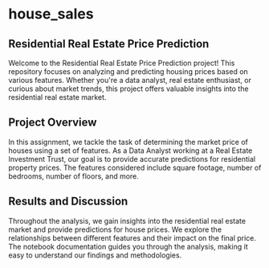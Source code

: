 # house_sales

## Residential Real Estate Price Prediction
Welcome to the Residential Real Estate Price Prediction project! This repository focuses on analyzing and predicting housing prices based on various features. Whether you're a data analyst, real estate enthusiast, or curious about market trends, this project offers valuable insights into the residential real estate market.

## Project Overview
In this assignment, we tackle the task of determining the market price of houses using a set of features. As a Data Analyst working at a Real Estate Investment Trust, our goal is to provide accurate predictions for residential property prices. The features considered include square footage, number of bedrooms, number of floors, and more.

## Results and Discussion
Throughout the analysis, we gain insights into the residential real estate market and provide predictions for house prices. We explore the relationships between different features and their impact on the final price. The notebook documentation guides you through the analysis, making it easy to understand our findings and methodologies.
